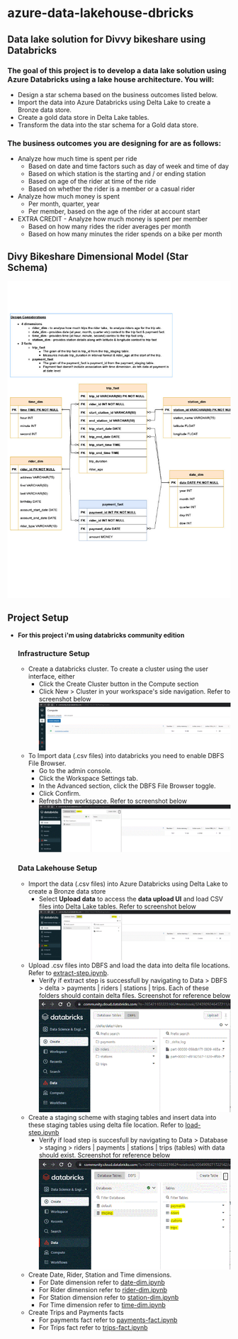 # azure-data-lakehouse-dbricks
## Data lake solution for Divvy bikeshare using Databricks

### The goal of this project is to develop a data lake solution using Azure Databricks using a lake house architecture. You will:
- Design a star schema based on the business outcomes listed below.
- Import the data into Azure Databricks using Delta Lake to create a Bronze data store.
- Create a gold data store in Delta Lake tables.
- Transform the data into the star schema for a Gold data store.

### The business outcomes you are designing for are as follows:
- Analyze how much time is spent per ride
  - Based on date and time factors such as day of week and time of day
  - Based on which station is the starting and / or ending station
  - Based on age of the rider at time of the ride
  - Based on whether the rider is a member or a casual rider
- Analyze how much money is spent
  - Per month, quarter, year
  - Per member, based on the age of the rider at account start
- EXTRA CREDIT - Analyze how much money is spent per member
  - Based on how many rides the rider averages per month
  - Based on how many minutes the rider spends on a bike per month

## Divy Bikeshare Dimensional Model (Star Schema)
![Divy Bikeshare Dimensional Model](dimensional-model/divy-data-model-star-schema-model.drawio1024_1.jpg)

## Project Setup
- **For this project i'm using databricks community edition**
  ### Infrastructure Setup
  - Create a databricks cluster. To create a cluster using the user interface, either 
    - Click the Create Cluster button in the Compute section
    - Click New > Cluster in your workspace's side navigation. Refer to screenshot below
  ![Create Databricks Cluster](images/create-cluster.GIF)
  - To Import data (.csv files) into databricks you need to enable DBFS File Browser.
    - Go to the admin console.
    - Click the Workspace Settings tab.
    - In the Advanced section, click the DBFS File Browser toggle.
    - Click Confirm.
    - Refresh the workspace. Refer to screenshot below
  ![DBFS enabled](images/dbfs-enabled.GIF)

  ### Data Lakehouse Setup
  - Import the data (.csv files) into Azure Databricks using Delta Lake to create a Bronze data store
    - Select **Upload data** to access the **data upload UI** and load CSV files into Delta Lake tables. Refer to screenshot below
  ![DBFS data upload | extract-step ](images/dbfs-data-upload.GIF)
  - Upload .csv files into DBFS and load the data into delta file locations. Refer to [extract-step.ipynb](azure-data-lakehouse-dbricks\extract-step.ipynb). 
    - Verify if extract step is successfull by navigating to Data > DBFS > delta > payments | riders | stations | trips. Each of these folders should contain delta files. Screenshot for reference below
  ![extract-step](images/extract-step.GIF)
  - Create a staging scheme with staging tables and insert data into these staging tables using delta file location. Refer to [load-step.ipynb](C:\Users\cnaik1\code-udacity\azure-data-lakehouse-dbricks\load-step.ipynb)
    - Verify if load step is succesfull by navigating to Data > Database > staging > riders | payments |  stations | trips (tables) with data should exist. Screenshot for reference below
  ![load-step](images/load-step.GIF)
  - Create Date, Rider, Station and Time dimensions. 
    - For Date dimension refer to [date-dim.ipynb](C:\Users\cnaik1\code-udacity\azure-data-lakehouse-dbricks\dimensions\date_dim.ipynb)
    - For Rider dimension refer to [rider-dim.ipynb](C:\Users\cnaik1\code-udacity\azure-data-lakehouse-dbricks\dimensions\rider_dim.ipynb)
    - For Station dimension refer to [station-dim.ipynb](C:\Users\cnaik1\code-udacity\azure-data-lakehouse-dbricks\dimensions\station_dim.ipynb)
    - For Time dimension refer to [time-dim.ipynb](C:\Users\cnaik1\code-udacity\azure-data-lakehouse-dbricks\dimensions\time_dim.ipynb)
  - Create Trips and Payments facts
    - For payments fact refer to [payments-fact.ipynb](C:\Users\cnaik1\code-udacity\azure-data-lakehouse-dbricks\facts\payments_fact.ipynb)
    - For Trips fact refer to [trips-fact.ipynb](C:\Users\cnaik1\code-udacity\azure-data-lakehouse-dbricks\facts\trips_fact.ipynb)
    
